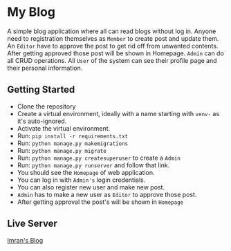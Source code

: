 # My Blog
A simple blog application where all can read blogs without log in. Anyone need to registration themselves as `Member` to create post and update them. An `Editor` have to approve the post to get rid off from unwanted contents. After getting approved those post will be shown in Homepage. `Admin` can do all CRUD operations. All `User` of the system can see their profile page and their personal information.




## Getting Started
- Clone the repository
- Create a virtual environment, ideally with a name starting with `venv-` as it's
auto-ignored.
- Activate the virtual environment.
- Run: `pip install -r requirements.txt`
- Run: `python manage.py makemigrations`
- Run: `python manage.py migrate`
- Run: `python manage.py createsuperuser` to create a `Admin`
- Run: `python manage.py runserver` and follow that link.
- You should see the `Homepage` of web application.
- You can log in with `Admin's` login credentials.
- You can also register new user and make new post.
- `Admin` has to make a new user as `Editor` to approve those post.
- After getting approval the post's will be shown in `Homepage`

## Live Server
[Imran's Blog](https://alimran.pythonanywhere.com/)
